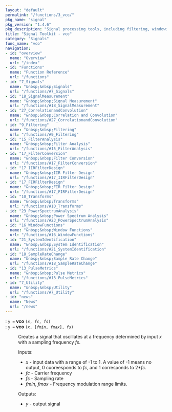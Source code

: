 ```yaml
---
layout: "default"
permalink: "/functions/3_vco/"
pkg_name: "signal"
pkg_version: "1.4.6"
pkg_description: "Signal processing tools, including filtering, windowing and display functions."
title: "Signal Toolkit - vco"
category: "Signals"
func_name: "vco"
navigation:
- id: "overview"
  name: "Overview"
  url: "/index"
- id: "Functions"
  name: "Function Reference"
  url: "/functions"
- id: "7_Signals"
  name: "&nbsp;&nbsp;Signals"
  url: "/functions/#7_Signals"
- id: "18_SignalMeasurement"
  name: "&nbsp;&nbsp;Signal Measurement"
  url: "/functions/#18_SignalMeasurement"
- id: "27_CorrelationandConvolution"
  name: "&nbsp;&nbsp;Correlation and Convolution"
  url: "/functions/#27_CorrelationandConvolution"
- id: "9_Filtering"
  name: "&nbsp;&nbsp;Filtering"
  url: "/functions/#9_Filtering"
- id: "15_FilterAnalysis"
  name: "&nbsp;&nbsp;Filter Analysis"
  url: "/functions/#15_FilterAnalysis"
- id: "17_FilterConversion"
  name: "&nbsp;&nbsp;Filter Conversion"
  url: "/functions/#17_FilterConversion"
- id: "17_IIRFilterDesign"
  name: "&nbsp;&nbsp;IIR Filter Design"
  url: "/functions/#17_IIRFilterDesign"
- id: "17_FIRFilterDesign"
  name: "&nbsp;&nbsp;FIR Filter Design"
  url: "/functions/#17_FIRFilterDesign"
- id: "10_Transforms"
  name: "&nbsp;&nbsp;Transforms"
  url: "/functions/#10_Transforms"
- id: "23_PowerSpectrumAnalysis"
  name: "&nbsp;&nbsp;Power Spectrum Analysis"
  url: "/functions/#23_PowerSpectrumAnalysis"
- id: "16_WindowFunctions"
  name: "&nbsp;&nbsp;Window Functions"
  url: "/functions/#16_WindowFunctions"
- id: "21_SystemIdentification"
  name: "&nbsp;&nbsp;System Identification"
  url: "/functions/#21_SystemIdentification"
- id: "18_SampleRateChange"
  name: "&nbsp;&nbsp;Sample Rate Change"
  url: "/functions/#18_SampleRateChange"
- id: "13_PulseMetrics"
  name: "&nbsp;&nbsp;Pulse Metrics"
  url: "/functions/#13_PulseMetrics"
- id: "7_Utility"
  name: "&nbsp;&nbsp;Utility"
  url: "/functions/#7_Utility"
- id: "news"
  name: "News"
  url: "/news"
---
```

<dl class="first-deftypefn">
<dt class="deftypefn" id="index-vco"><span class="category-def">: </span><span><code class="def-type">y =</code> <strong class="def-name">vco</strong> <code class="def-code-arguments">(<var class="var">x</var>, <var class="var">fc</var>, <var class="var">fs</var>)</code><a class="copiable-link" href="#index-vco"></a></span></dt>
<dt class="deftypefnx def-cmd-deftypefn" id="index-vco-1"><span class="category-def">: </span><span><code class="def-type">y =</code> <strong class="def-name">vco</strong> <code class="def-code-arguments">(<var class="var">x</var>, [<var class="var">fmin</var>, <var class="var">fmax</var>], <var class="var">fs</var>)</code><a class="copiable-link" href="#index-vco-1"></a></span></dt>
<dd><p>Creates a signal that oscillates at a frequency determined by input <var class="var">x</var> with a sampling frequency <var class="var">fs</var>.
</p>
<p>Inputs:
 </p><ul class="itemize mark-bullet">
<li><var class="var">x</var> - input data with a range of -1 to 1. A value of -1 means no output, 0 cuoreesponds to <var class="var">fc</var>,
 and 1 corresponds to 2*<var class="var">fc</var>.

</li><li><var class="var">fc</var> - Carrier frequency

</li><li><var class="var">fs</var> - Sampling rate

</li><li><var class="var">fmin</var>, <var class="var">fmax</var> - Frequency modulation range limits.
 </li></ul>

<p>Outputs:
 </p><ul class="itemize mark-bullet">
<li><var class="var">y</var> - output signal
 </li></ul>
</dd></dl>